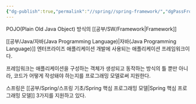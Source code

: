 ```yaml
---
{"dg-publish":true,"permalink":"//spring//spring-framework/","dgPassFrontmatter":true}
---
```



POJO(Plain Old Java Object) 방식의 [[공부/SW/Framework\|Framework]]

[[공부/Java/자바(Java Programming Language)\|자바(Java Programming Language)]] 엔터프라이즈 애플리케이션 개발에 사용되는 애플리케이션 프레임워크이다.

프레임워크는 애플리케이션을 구성하는 객체가 생성되고 동작하는 방식의 틀 뿐만 아니라, 코드가 어떻게 작성돼야 하는지를 프로그래밍 모델로써 지원한다.

스프링은 [[공부/Spring/스프링 기초/Spring 핵심 프로그래밍 모델\|Spring 핵심 프로그래밍 모델]] 3가지를 지원하고 있다.